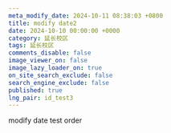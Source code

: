 ```yaml
---
meta_modify_date: 2024-10-11 08:38:03 +0800
title: modify date2
date: 2024-10-10 00:00:00 +0000
category: 延长校区
tags: 延长校区
comments_disable: false
image_viewer_on: false
image_lazy_loader_on: true
on_site_search_exclude: false
search_engine_exclude: false
published: true
lng_pair: id_test3
---
```

modify date test order